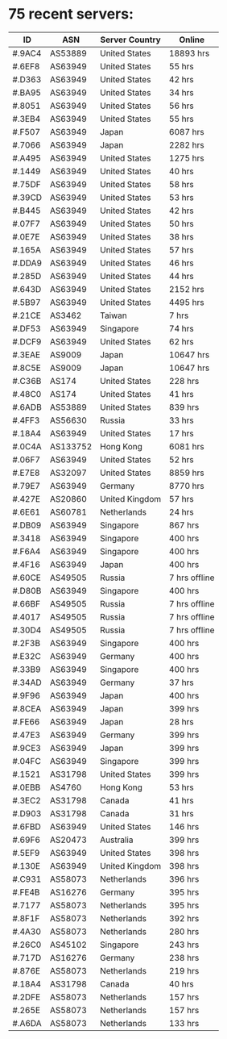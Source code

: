 # 75 recent servers:

| ID | ASN | Server Country | Online |
| ------ | ------ | ------ | ------ |
| #.9AC4 | AS53889 | United States | 18893 hrs |
| #.6EF8 | AS63949 | United States | 55 hrs |
| #.D363 | AS63949 | United States | 42 hrs |
| #.BA95 | AS63949 | United States | 34 hrs |
| #.8051 | AS63949 | United States | 56 hrs |
| #.3EB4 | AS63949 | United States | 55 hrs |
| #.F507 | AS63949 | Japan | 6087 hrs |
| #.7066 | AS63949 | Japan | 2282 hrs |
| #.A495 | AS63949 | United States | 1275 hrs |
| #.1449 | AS63949 | United States | 40 hrs |
| #.75DF | AS63949 | United States | 58 hrs |
| #.39CD | AS63949 | United States | 53 hrs |
| #.B445 | AS63949 | United States | 42 hrs |
| #.07F7 | AS63949 | United States | 50 hrs |
| #.0E7E | AS63949 | United States | 38 hrs |
| #.165A | AS63949 | United States | 57 hrs |
| #.DDA9 | AS63949 | United States | 46 hrs |
| #.285D | AS63949 | United States | 44 hrs |
| #.643D | AS63949 | United States | 2152 hrs |
| #.5B97 | AS63949 | United States | 4495 hrs |
| #.21CE | AS3462 | Taiwan | 7 hrs |
| #.DF53 | AS63949 | Singapore | 74 hrs |
| #.DCF9 | AS63949 | United States | 62 hrs |
| #.3EAE | AS9009 | Japan | 10647 hrs |
| #.8C5E | AS9009 | Japan | 10647 hrs |
| #.C36B | AS174 | United States | 228 hrs |
| #.48C0 | AS174 | United States | 41 hrs |
| #.6ADB | AS53889 | United States | 839 hrs |
| #.4FF3 | AS56630 | Russia | 33 hrs |
| #.18A4 | AS63949 | United States | 17 hrs |
| #.0C4A | AS133752 | Hong Kong | 6081 hrs |
| #.06F7 | AS63949 | United States | 52 hrs |
| #.E7E8 | AS32097 | United States | 8859 hrs |
| #.79E7 | AS63949 | Germany | 8770 hrs |
| #.427E | AS20860 | United Kingdom | 57 hrs |
| #.6E61 | AS60781 | Netherlands | 24 hrs |
| #.DB09 | AS63949 | Singapore | 867 hrs |
| #.3418 | AS63949 | Singapore | 400 hrs |
| #.F6A4 | AS63949 | Singapore | 400 hrs |
| #.4F16 | AS63949 | Japan | 400 hrs |
| #.60CE | AS49505 | Russia | 7 hrs offline |
| #.D80B | AS63949 | Singapore | 400 hrs |
| #.66BF | AS49505 | Russia | 7 hrs offline |
| #.4017 | AS49505 | Russia | 7 hrs offline |
| #.30D4 | AS49505 | Russia | 7 hrs offline |
| #.2F3B | AS63949 | Singapore | 400 hrs |
| #.E32C | AS63949 | Germany | 400 hrs |
| #.33B9 | AS63949 | Singapore | 400 hrs |
| #.34AD | AS63949 | Germany | 37 hrs |
| #.9F96 | AS63949 | Japan | 400 hrs |
| #.8CEA | AS63949 | Japan | 399 hrs |
| #.FE66 | AS63949 | Japan | 28 hrs |
| #.47E3 | AS63949 | Germany | 399 hrs |
| #.9CE3 | AS63949 | Japan | 399 hrs |
| #.04FC | AS63949 | Singapore | 399 hrs |
| #.1521 | AS31798 | United States | 399 hrs |
| #.0EBB | AS4760 | Hong Kong | 53 hrs |
| #.3EC2 | AS31798 | Canada | 41 hrs |
| #.D903 | AS31798 | Canada | 31 hrs |
| #.6FBD | AS63949 | United States | 146 hrs |
| #.69F6 | AS20473 | Australia | 399 hrs |
| #.5EF9 | AS63949 | United States | 398 hrs |
| #.130E | AS63949 | United Kingdom | 398 hrs |
| #.C931 | AS58073 | Netherlands | 396 hrs |
| #.FE4B | AS16276 | Germany | 395 hrs |
| #.7177 | AS58073 | Netherlands | 395 hrs |
| #.8F1F | AS58073 | Netherlands | 392 hrs |
| #.4A30 | AS58073 | Netherlands | 280 hrs |
| #.26C0 | AS45102 | Singapore | 243 hrs |
| #.717D | AS16276 | Germany | 238 hrs |
| #.876E | AS58073 | Netherlands | 219 hrs |
| #.18A4 | AS31798 | Canada | 40 hrs |
| #.2DFE | AS58073 | Netherlands | 157 hrs |
| #.265E | AS58073 | Netherlands | 157 hrs |
| #.A6DA | AS58073 | Netherlands | 133 hrs |

